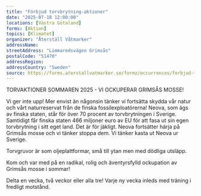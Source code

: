 ```yaml
---
title: "Förbjud torvbrytning-aktioner"
date: "2025-07-18 12:00:00"
locations: [Västra Götaland]
forms: [Aktion]
topics: [Klimatet]
organizer: "Återställ Våtmarker"
addressName:
streetAddress: "Limmaredsvägen Grimsås"
postalCode: "51470"
addressRegion:
addressCountry: "Sweden"
source: https://forms.aterstallvatmarker.se/formz/occurrences/forbjud-torvbrytning-aktioner-grimsas-2025-07-18/registrations/new
---
```

TORVAKTIONER SOMMAREN 2025 - VI OCKUPERAR GRIMSÅS MOSSE!

Vi ger inte upp! Mer envist än någonsin tänker vi fortsätta skydda vår natur och vårt naturreservat från de finska fossilexploatörerna! Neova, som ägs av finska staten, står för över 70 procent av torvbrytningen i Sverige. Samtidigt får finska staten 466 miljoner euro av EU för att fasa ut sin egen torvbrytning i sitt eget land. Det är för jäkligt. Neova fortsätter härja på Grimsås mosse och vi tänker stoppa dem. Vi tänker kasta ut Neova ur Sverige. 

Torvgruvor är som oljeplattformar, små till ytan men med dödliga utsläpp.

Kom och var med på en radikal, rolig och äventyrsfylld ockupation av Grimsås mosse i sommar! 

Delta en vecka, två veckor eller alla tre! Varje ny vecka inleds med träning i fredligt motstånd.
